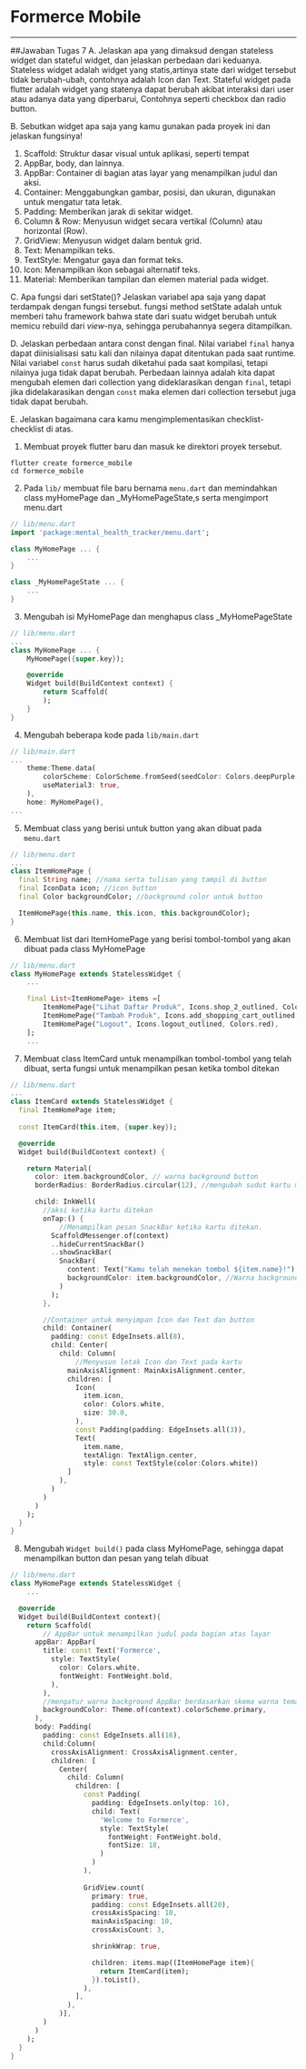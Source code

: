 # Formerce Mobile
---


##Jawaban Tugas 7
A. Jelaskan apa yang dimaksud dengan stateless widget dan stateful widget, dan jelaskan perbedaan dari keduanya.
    Stateless widget adalah widget yang statis,artinya state dari widget tersebut tidak berubah-ubah, contohnya adalah Icon dan Text. Stateful widget pada flutter adalah widget yang statenya dapat berubah akibat interaksi dari user atau adanya data yang diperbarui, Contohnya seperti checkbox dan radio button.

B. Sebutkan widget apa saja yang kamu gunakan pada proyek ini dan jelaskan fungsinya!
1. Scaffold: Struktur dasar visual untuk aplikasi, seperti tempat  
2. AppBar, body, dan lainnya.
3. AppBar: Container di bagian atas layar yang menampilkan judul dan aksi.
4. Container: Menggabungkan gambar, posisi, dan ukuran, digunakan untuk mengatur tata letak.
5. Padding: Memberikan jarak di sekitar widget.
6. Column & Row: Menyusun widget secara vertikal (Column) atau horizontal (Row).
7. GridView: Menyusun widget dalam bentuk grid.
8. Text: Menampilkan teks.
9. TextStyle: Mengatur gaya dan format teks.
10. Icon: Menampilkan ikon sebagai alternatif teks.
11. Material: Memberikan tampilan dan elemen material pada widget.

C. Apa fungsi dari setState()? Jelaskan variabel apa saja yang dapat terdampak dengan fungsi tersebut.
    fungsi method setState adalah untuk memberi tahu framework bahwa state dari suatu widget berubah untuk memicu rebuild dari *view*-nya, sehingga perubahannya segera ditampilkan.

D. Jelaskan perbedaan antara const dengan final.
    Nilai variabel `final` hanya dapat diinisialisasi satu kali dan nilainya dapat ditentukan pada saat runtime.
    Nilai variabel `const` harus sudah diketahui pada saat kompilasi, tetapi nilainya juga tidak dapat berubah. 
    Perbedaan lainnya adalah kita dapat mengubah elemen dari collection yang dideklarasikan dengan `final`, tetapi jika didelakarasikan dengan `const` maka elemen dari collection tersebut juga tidak dapat berubah.

E. Jelaskan bagaimana cara kamu mengimplementasikan checklist-checklist di atas. 
    
1. Membuat proyek flutter baru dan masuk ke direktori proyek tersebut.
```
flutter create formerce_mobile
cd formerce_mobile
```

2. Pada `lib/` membuat file baru bernama `menu.dart` dan memindahkan class myHomePage dan _MyHomePageState,s serta mengimport menu.dart
```dart
// lib/menu.dart
import 'package:mental_health_tracker/menu.dart';

class MyHomePage ... {
    ...
}

class _MyHomePageState ... {
    ...
}
```

3. Mengubah isi MyHomePage dan menghapus class _MyHomePageState
```dart
// lib/menu.dart
...
class MyHomePage ... {
    MyHomePage({super.key});

    @override
    Widget build(BuildContext context) {
        return Scaffold(
        );
    }
}
```

4. Mengubah beberapa kode pada `lib/main.dart`
```dart
// lib/main.dart
...
    theme:Theme.data(
        colorScheme: ColorScheme.fromSeed(seedColor: Colors.deepPurple, primary: const Color.fromARGB(255, 0, 100, 183), secondary: Colors.lightBlue),
        useMaterial3: true,
    ),
    home: MyHomePage(),
...
```

5. Membuat class yang berisi untuk button yang akan dibuat pada `menu.dart`
```dart
// lib/menu.dart
...
class ItemHomePage {
  final String name; //nama serta tulisan yang tampil di button
  final IconData icon; //icon button
  final Color backgroundColor; //background color untuk button

  ItemHomePage(this.name, this.icon, this.backgroundColor);
}
```

6. Membuat list dari ItemHomePage yang berisi tombol-tombol yang akan dibuat pada class MyHomePage
```dart
// lib/menu.dart
class MyHomePage extends StatelessWidget {
    ...

    final List<ItemHomePage> items =[
        ItemHomePage("Lihat Daftar Produk", Icons.shop_2_outlined, Colors.lightBlue),
        ItemHomePage("Tambah Produk", Icons.add_shopping_cart_outlined, const Color.fromARGB(255, 249, 172, 4)),
        ItemHomePage("Logout", Icons.logout_outlined, Colors.red),
    ];
    ...
```

7. Membuat class ItemCard untuk menampilkan tombol-tombol yang telah dibuat, serta fungsi untuk menampilkan pesan ketika tombol ditekan
```dart
// lib/menu.dart
...
class ItemCard extends StatelessWidget {
  final ItemHomePage item;
  
  const ItemCard(this.item, {super.key});

  @override
  Widget build(BuildContext context) {

    return Material(
      color: item.backgroundColor, // warna background button
      borderRadius: BorderRadius.circular(12), //mengubah sudut kartu menjadi melengkung

      child: InkWell(
        //aksi ketika kartu ditekan
        onTap:() {
            //Menampilkan pesan SnackBar ketika kartu ditekan.
          ScaffoldMessenger.of(context)
          ..hideCurrentSnackBar()
          ..showSnackBar(
            SnackBar(
              content: Text("Kamu telah menekan tombol ${item.name}!"),
              backgroundColor: item.backgroundColor, //Warna background SnackBar
            )
          );
        },

        //Container untuk menyimpan Icon dan Text dan button
        child: Container(
          padding: const EdgeInsets.all(8),
          child: Center(
            child: Column(
                //Menyusun letak Icon dan Text pada kartu
              mainAxisAlignment: MainAxisAlignment.center,
              children: [
                Icon(
                  item.icon,
                  color: Colors.white,
                  size: 30.0,
                ),
                const Padding(padding: EdgeInsets.all(3)),
                Text(
                  item.name,
                  textAlign: TextAlign.center,
                  style: const TextStyle(color:Colors.white))
              ]
            ),
          )
        )
      )
    );
  }
}
```

8. Mengubah `Widget build()` pada class MyHomePage, sehingga dapat menampilkan button dan pesan yang telah dibuat
```dart
// lib/menu.dart
class MyHomePage extends StatelessWidget {
    ...

  @override
  Widget build(BuildContext context){
    return Scaffold(
        // AppBar untuk menampilkan judul pada bagian atas layar
      appBar: AppBar(
        title: const Text('Formerce',
          style: TextStyle(
            color: Colors.white,
            fontWeight: FontWeight.bold,
          ),
        ),
        //mengatur warna background AppBar berdasarkan skema warna tema
        backgroundColor: Theme.of(context).colorScheme.primary,
      ),
      body: Padding(
        padding: const EdgeInsets.all(16),
        child:Column(
          crossAxisAlignment: CrossAxisAlignment.center,
          children: [
            Center(
              child: Column(
                children: [
                  const Padding(
                    padding: EdgeInsets.only(top: 16),
                    child: Text(
                      'Welcome to Formerce',
                      style: TextStyle(
                        fontWeight: FontWeight.bold,
                        fontSize: 18,
                      )
                    ) 
                  ),
                  
                  GridView.count(
                    primary: true,
                    padding: const EdgeInsets.all(20),
                    crossAxisSpacing: 10,
                    mainAxisSpacing: 10,
                    crossAxisCount: 3,

                    shrinkWrap: true,

                    children: items.map((ItemHomePage item){
                      return ItemCard(item);
                    }).toList(),
                  ),
                ],
              ),
            )],
        )
      )
    );
  }
}
```